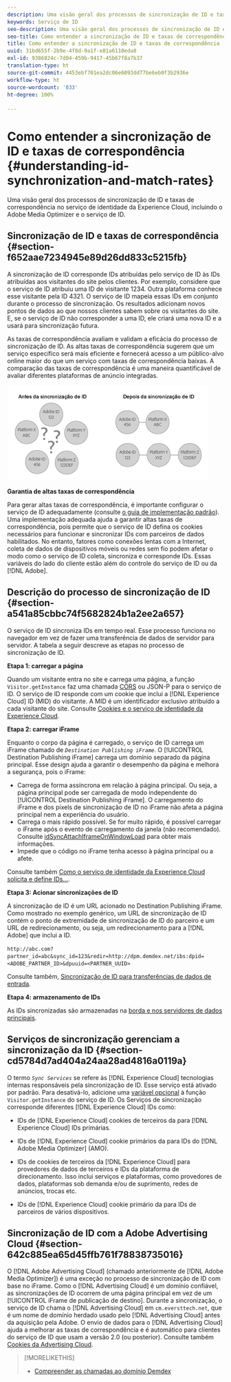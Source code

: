 ```yaml
---
description: Uma visão geral dos processos de sincronização de ID e taxas de correspondência no serviço de identidade da Experience Cloud, incluindo o Adobe Media Optimizer e o serviço de ID.
keywords: Serviço de ID
seo-description: Uma visão geral dos processos de sincronização de ID e taxas de correspondência no serviço de identidade da Experience Cloud, incluindo o Adobe Media Optimizer e o serviço de ID.
seo-title: Como entender a sincronização de ID e taxas de correspondência
title: Como entender a sincronização de ID e taxas de correspondência
uuid: 31bd655f-2b9e-4f8d-9a1f-e81a6110eda8
exl-id: 9386824c-7d04-459b-9417-45b67f8a7b37
translation-type: ht
source-git-commit: 4453ebf701ea2dc06e6093dd77be6eb0f3b2936e
workflow-type: ht
source-wordcount: '833'
ht-degree: 100%

---
```


# Como entender a sincronização de ID e taxas de correspondência {#understanding-id-synchronization-and-match-rates}

Uma visão geral dos processos de sincronização de ID e taxas de correspondência no serviço de identidade da Experience Cloud, incluindo o Adobe Media Optimizer e o serviço de ID.

## Sincronização de ID e taxas de correspondência {#section-f652aae7234945e89d26dd833c5215fb}

A sincronização de ID corresponde IDs atribuídas pelo serviço de ID às IDs atribuídas aos visitantes do site pelos clientes. Por exemplo, considere que o serviço de ID atribuiu uma ID de visitante 1234. Outra plataforma conhece esse visitante pela ID 4321. O serviço de ID mapeia essas IDs em conjunto durante o processo de sincronização. Os resultados adicionam novos pontos de dados ao que nossos clientes sabem sobre os visitantes do site. E, se o serviço de ID não corresponder a uma ID, ele criará uma nova ID e a usará para sincronização futura.

As taxas de correspondência avaliam e validam a eficácia do processo de sincronização de ID. As altas taxas de correspondência sugerem que um serviço específico será mais eficiente e fornecerá acesso a um público-alvo online maior do que um serviço com taxas de correspondência baixas. A comparação das taxas de correspondência é uma maneira quantificável de avaliar diferentes plataformas de anúncio integradas.

![](assets/idsync2.png)

**Garantia de altas taxas de correspondência**

Para gerar altas taxas de correspondência, é importante configurar o serviço de ID adequadamente (consulte [o guia de implementação padrão](../implementation-guides/standard.md#concept-89cd0199a9634fc48644f2d61e3d2445)). Uma implementação adequada ajuda a garantir altas taxas de correspondência, pois permite que o serviço de ID defina os cookies necessários para funcionar e sincronizar IDs com parceiros de dados habilitados. No entanto, fatores como conexões lentas com a Internet, coleta de dados de dispositivos móveis ou redes sem fio podem afetar o modo como o serviço de ID coleta, sincroniza e corresponde IDs. Essas variáveis do lado do cliente estão além do controle do serviço de ID ou da [!DNL Adobe].

## Descrição do processo de sincronização de ID {#section-a541a85cbbc74f5682824b1a2ee2a657}

O serviço de ID sincroniza IDs em tempo real. Esse processo funciona no navegador em vez de fazer uma transferência de dados de servidor para servidor. A tabela a seguir descreve as etapas no processo de sincronização de ID.

**Etapa 1: carregar a página**

Quando um visitante entra no site e carrega uma página, a função `Visitor.getInstance` faz uma chamada [CORS](../reference/cors.md#concept-6c280446990d46d88ba9da15d2dcc758) ou JSON-P para o serviço de ID. O serviço de ID responde com um cookie que inclui a [!DNL Experience Cloud] ID (MID) do visitante. A MID é um identificador exclusivo atribuído a cada visitante do site. Consulte [Cookies e o serviço de identidade da Experience Cloud](../introduction/cookies.md).

**Etapa 2: carregar iFrame**

Enquanto o corpo da página é carregado, o serviço de ID carrega um iFrame chamado de *`Destination Publishing iFrame`*. O [!UICONTROL Destination Publishing iFrame] carrega um domínio separado da página principal. Esse design ajuda a garantir o desempenho da página e melhora a segurança, pois o iFrame:

* Carrega de forma assíncrona em relação à página principal. Ou seja, a página principal pode ser carregada de modo independente do [!UICONTROL Destination Publishing iFrame]. O carregamento do iFrame e dos pixels de sincronização de ID no iFrame não afeta a página principal nem a experiência do usuário.
* Carrega o mais rápido possível. Se for muito rápido, é possível carregar o iFrame após o evento de carregamento da janela (não recomendado). Consulte [idSyncAttachIframeOnWindowLoad](../library/function-vars/idsyncattachiframeonwindowload.md#reference-b86b7112e0814a4c82c4e24c158508f4) para obter mais informações.
* Impede que o código no iFrame tenha acesso à página principal ou a afete.

Consulte também [Como o serviço de identidade da Experience Cloud solicita e define IDs...](../introduction/id-request.md#concept-2caacebb1d244402816760e9b8bcef6a).

**Etapa 3: Acionar sincronizações de ID**

A sincronização de ID é um URL acionado no Destination Publishing iFrame. Como mostrado no exemplo genérico, um URL de sincronização de ID contém o ponto de extremidade de sincronização de ID do parceiro e um URL de redirecionamento, ou seja, um redirecionamento para a [!DNL Adobe] que inclui a ID.

`http://abc.com?partner_id=abc&sync_id=123&redir=http://dpm.demdex.net/ibs:dpid=<ADOBE_PARTNER_ID>&dpuuid=<PARTNER_UUID>`

Consulte também, [Sincronização de ID para transferências de dados de entrada](https://docs.adobe.com/content/help/pt-BR/audience-manager/user-guide/implementation-integration-guides/sending-audience-data/batch-data-transfer-process/id-sync-http.html).

**Etapa 4: armazenamento de IDs**

As IDs sincronizadas são armazenadas na [borda e nos servidores de dados principais](https://docs.adobe.com/content/help/pt-BR/audience-manager/user-guide/reference/system-components/components-edge.html).

## Serviços de sincronização gerenciam a sincronização da ID {#section-cd5784d7ad404a24aa28ad4816a0119a}

O termo *`Sync Services`* se refere às [!DNL Experience Cloud] tecnologias internas responsáveis pela sincronização de ID. Esse serviço está ativado por padrão. Para desativá-lo, adicione uma [variável opcional](../library/function-vars/disableidsync.md#reference-589d6b489ac64eddb5a7ff758945e414) à função `Visitor.getInstance` do serviço de ID. Os Serviços de sincronização corresponde diferentes [!DNL Experience Cloud] IDs como:

* IDs de [!DNL Experience Cloud] cookies de terceiros da para [!DNL Experience Cloud] IDs primárias.

* IDs de [!DNL Experience Cloud] cookie primários da para IDs do [!DNL Adobe Media Optimizer] (AMO).

* IDs de cookies de terceiros da [!DNL Experience Cloud] para provedores de dados de terceiros e IDs da plataforma de direcionamento. Isso inclui serviços e plataformas, como provedores de dados, plataformas sob demanda e/ou de suprimento, redes de anúncios, trocas etc.
* IDs de [!DNL Experience Cloud] cookie primário da para IDs de parceiros de vários dispositivos.

## Sincronização de ID com a Adobe Advertising Cloud {#section-642c885ea65d45ffb761f78838735016}

O [!DNL Adobe Advertising Cloud] (chamado anteriormente de [!DNL Adobe Media Optimizer]) é uma exceção no processo de sincronização de ID com base no iFrame. Como o [!DNL Advertising Cloud] é um domínio confiável, as sincronizações de ID ocorrem de uma página principal em vez de um [!UICONTROL iFrame de publicação de destino]. Durante a sincronização, o serviço de ID chama o [!DNL Advertising Cloud] em `cm.eversttech.net`, que é um nome de domínio herdado usado pelo [!DNL Advertising Cloud] antes da aquisição pela Adobe. O envio de dados para o [!DNL Advertising Cloud] ajuda a melhorar as taxas de correspondência e é automático para clientes do serviço de ID que usam a versão 2.0 (ou posterior). Consulte também [Cookies da Advertising Cloud](https://docs.adobe.com/content/help/pt-BR/core-services/interface/ec-cookies/cookies-advertising-cloud.html).

>[!MORELIKETHIS]
>
>* [Compreender as chamadas ao domínio Demdex](https://docs.adobe.com/content/help/pt-BR/audience-manager/user-guide/reference/demdex-calls.html)

